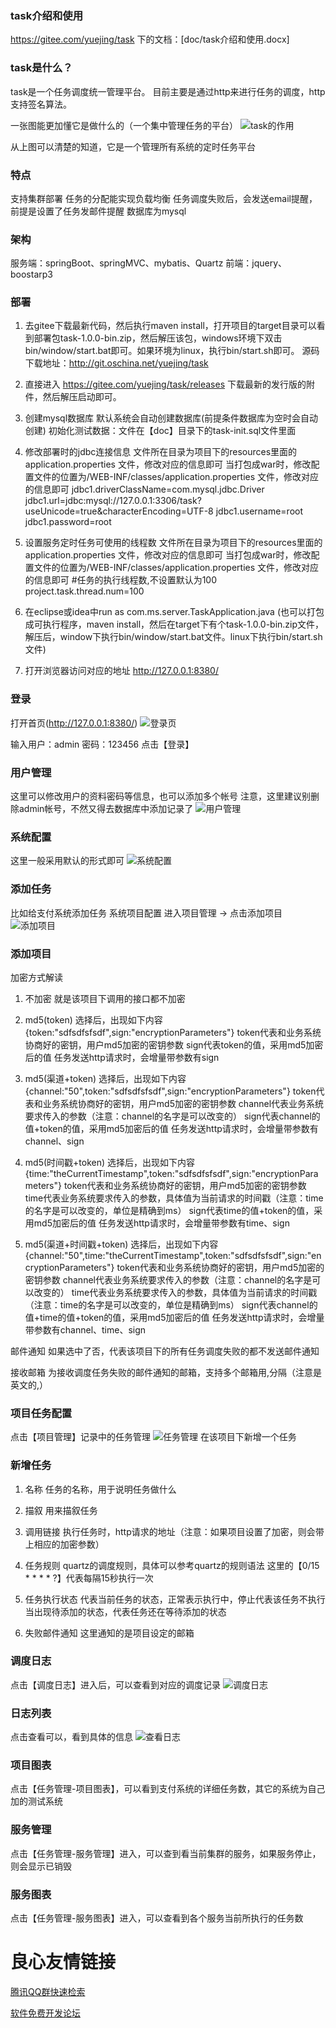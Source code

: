 ### task介绍和使用
https://gitee.com/yuejing/task 下的文档：[doc/task介绍和使用.docx]

### task是什么？
task是一个任务调度统一管理平台。
目前主要是通过http来进行任务的调度，http支持签名算法。

一张图能更加懂它是做什么的（一个集中管理任务的平台）
![task的作用](https://static.52jingya.com/syy/blog/2019/03/26/f3811dbcfc6f4246a45693f55dd6a3c8.png "task的作用")


从上图可以清楚的知道，它是一个管理所有系统的定时任务平台
### 特点

支持集群部署
任务的分配能实现负载均衡
任务调度失败后，会发送email提醒，前提是设置了任务发邮件提醒
数据库为mysql

### 架构

服务端：springBoot、springMVC、mybatis、Quartz
前端：jquery、boostarp3


### 部署

1. 去gitee下载最新代码，然后执行maven install，打开项目的target目录可以看到部署包task-1.0.0-bin.zip，然后解压该包，windows环境下双击bin/window/start.bat即可。如果环境为linux，执行bin/start.sh即可。
源码下载地址：http://git.oschina.net/yuejing/task

2. 直接进入 https://gitee.com/yuejing/task/releases 下载最新的发行版的附件，然后解压启动即可。

3. 创建mysql数据库
默认系统会自动创建数据库(前提条件数据库为空时会自动创建)
初始化测试数据：文件在【doc】目录下的task-init.sql文件里面

4. 修改部署时的jdbc连接信息
文件所在目录为项目下的resources里面的application.properties 文件，修改对应的信息即可
当打包成war时，修改配置文件的位置为/WEB-INF/classes/application.properties 文件，修改对应的信息即可
jdbc1.driverClassName=com.mysql.jdbc.Driver
jdbc1.url=jdbc:mysql://127.0.0.1:3306/task?useUnicode=true&characterEncoding=UTF-8
jdbc1.username=root
jdbc1.password=root

5. 设置服务定时任务可使用的线程数
文件所在目录为项目下的resources里面的application.properties 文件，修改对应的信息即可
当打包成war时，修改配置文件的位置为/WEB-INF/classes/application.properties 文件，修改对应的信息即可
#任务的执行线程数,不设置默认为100
project.task.thread.num=100

6. 在eclipse或idea中run as com.ms.server.TaskApplication.java (也可以打包成可执行程序，maven install，然后在target下有个task-1.0.0-bin.zip文件，解压后，window下执行bin/window/start.bat文件。linux下执行bin/start.sh文件)

7. 打开浏览器访问对应的地址
http://127.0.0.1:8380/

### 登录

打开首页(http://127.0.0.1:8380/)
![登录页](https://static.52jingya.com/syy/blog/2019/03/26/600f991c7b1e4b2aaca884171d76e52e.png "登录页")

输入用户：admin
密码：123456
点击【登录】

### 用户管理

这里可以修改用户的资料密码等信息，也可以添加多个帐号
注意，这里建议别删除admin帐号，不然又得去数据库中添加记录了
![用户管理](https://static.52jingya.com/syy/blog/2019/03/26/bb3c22b0076f43c0aabeaf38d382be27.png "用户管理页")

### 系统配置

这里一般采用默认的形式即可
![系统配置](https://static.52jingya.com/syy/blog/2019/03/26/c6ffaeccf8994973b57ae15ac3ff37d0.png "系统配置页")


### 添加任务

比如给支付系统添加任务
系统项目配置
进入项目管理 -> 点击添加项目
![添加项目](https://static.52jingya.com/syy/blog/2019/03/26/5466f3cbaec24481aa78b92a18ce3289.png "添加项目页")


### 添加项目

加密方式解读
1. 不加密
就是该项目下调用的接口都不加密

2. md5(token)
选择后，出现如下内容
{token:"sdfsdfsfsdf",sign:"encryptionParameters"}
token代表和业务系统协商好的密钥，用户md5加密的密钥参数
sign代表token的值，采用md5加密后的值
任务发送http请求时，会增量带参数有sign

3. md5(渠道+token) 
选择后，出现如下内容
{channel:"50",token:"sdfsdfsfsdf",sign:"encryptionParameters"} 
token代表和业务系统协商好的密钥，用户md5加密的密钥参数
channel代表业务系统要求传入的参数（注意：channel的名字是可以改变的）
sign代表channel的值+token的值，采用md5加密后的值
任务发送http请求时，会增量带参数有channel、sign

4. md5(时间戳+token) 
选择后，出现如下内容
{time:"theCurrentTimestamp",token:"sdfsdfsfsdf",sign:"encryptionParameters"} 
token代表和业务系统协商好的密钥，用户md5加密的密钥参数
time代表业务系统要求传入的参数，具体值为当前请求的时间戳（注意：time的名字是可以改变的，单位是精确到ms）
sign代表time的值+token的值，采用md5加密后的值
任务发送http请求时，会增量带参数有time、sign

5. md5(渠道+时间戳+token) 
选择后，出现如下内容
{channel:"50",time:"theCurrentTimestamp",token:"sdfsdfsfsdf",sign:"encryptionParameters"} 
token代表和业务系统协商好的密钥，用户md5加密的密钥参数
channel代表业务系统要求传入的参数（注意：channel的名字是可以改变的）
time代表业务系统要求传入的参数，具体值为当前请求的时间戳（注意：time的名字是可以改变的，单位是精确到ms）
sign代表channel的值+time的值+token的值，采用md5加密后的值
任务发送http请求时，会增量带参数有channel、time、sign

邮件通知
如果选中了否，代表该项目下的所有任务调度失败的都不发送邮件通知

接收邮箱
为接收调度任务失败的邮件通知的邮箱，支持多个邮箱用,分隔（注意是英文的,）
### 项目任务配置

点击【项目管理】记录中的任务管理
![任务管理](https://static.52jingya.com/syy/blog/2019/03/26/b9ab11e6d38e48c6a9dc243534e0d74b.png "任务管理页")
在该项目下新增一个任务
 

### 新增任务

 
1. 名称
任务的名称，用于说明任务做什么

2. 描叙
用来描叙任务

3. 调用链接
执行任务时，http请求的地址（注意：如果项目设置了加密，则会带上相应的加密参数）

4. 任务规则
quartz的调度规则，具体可以参考quartz的规则语法
这里的【0/15 * * * * ?】代表每隔15秒执行一次

5. 任务执行状态
代表当前任务的状态，正常表示执行中，停止代表该任务不执行
当出现待添加的状态，代表任务还在等待添加的状态

6. 失败邮件通知
这里通知的是项目设定的邮箱

### 调度日志

点击【调度日志】进入后，可以查看到对应的调度记录
![调度日志](https://static.52jingya.com/syy/blog/2019/03/26/34f697ff23014b13bddd05e9201ef250.png "调度日志页")

### 日志列表

点击查看可以，看到具体的信息
![查看日志](https://static.52jingya.com/syy/blog/2019/03/26/154f9937bb9f4e0ea897c0c1e6a730bf.png "查看日志页")
 

### 项目图表

点击【任务管理-项目图表】，可以看到支付系统的详细任务数，其它的系统为自己加的测试系统
 

### 服务管理

点击【任务管理-服务管理】进入，可以查到看当前集群的服务，如果服务停止，则会显示已销毁
 

### 服务图表

点击【任务管理-服务图表】进入，可以查看到各个服务当前所执行的任务数
 

 # 良心友情链接

[腾讯QQ群快速检索](http://u.720life.cn/s/8cf73f7c)

[软件免费开发论坛](http://u.720life.cn/s/bbb01dc0)